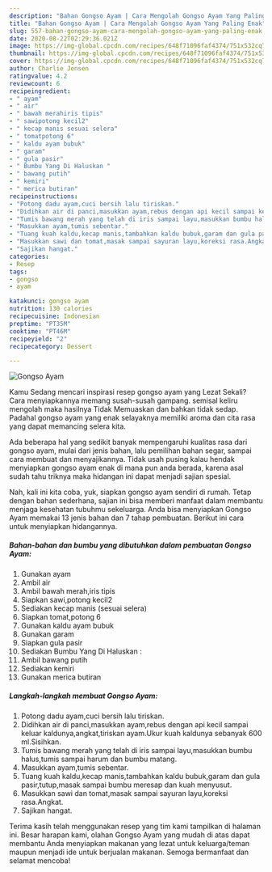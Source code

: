```yaml
---
description: "Bahan Gongso Ayam | Cara Mengolah Gongso Ayam Yang Paling Enak"
title: "Bahan Gongso Ayam | Cara Mengolah Gongso Ayam Yang Paling Enak"
slug: 557-bahan-gongso-ayam-cara-mengolah-gongso-ayam-yang-paling-enak
date: 2020-08-22T02:29:36.021Z
image: https://img-global.cpcdn.com/recipes/648f71096faf4374/751x532cq70/gongso-ayam-foto-resep-utama.jpg
thumbnail: https://img-global.cpcdn.com/recipes/648f71096faf4374/751x532cq70/gongso-ayam-foto-resep-utama.jpg
cover: https://img-global.cpcdn.com/recipes/648f71096faf4374/751x532cq70/gongso-ayam-foto-resep-utama.jpg
author: Charlie Jensen
ratingvalue: 4.2
reviewcount: 6
recipeingredient:
- " ayam"
- " air"
- " bawah merahiris tipis"
- " sawipotong kecil2"
- " kecap manis sesuai selera"
- " tomatpotong 6"
- " kaldu ayam bubuk"
- " garam"
- " gula pasir"
- " Bumbu Yang Di Haluskan "
- " bawang putih"
- " kemiri"
- " merica butiran"
recipeinstructions:
- "Potong dadu ayam,cuci bersih lalu tiriskan."
- "Didihkan air di panci,masukkan ayam,rebus dengan api kecil sampai keluar kaldunya,angkat,tiriskan ayam.Ukur kuah kaldunya sebanyak 600 ml.Sisihkan."
- "Tumis bawang merah yang telah di iris sampai layu,masukkan bumbu halus,tumis sampai harum dan bumbu matang."
- "Masukkan ayam,tumis sebentar."
- "Tuang kuah kaldu,kecap manis,tambahkan kaldu bubuk,garam dan gula pasir,tutup,masak sampai bumbu meresap dan kuah menyusut."
- "Masukkan sawi dan tomat,masak sampai sayuran layu,koreksi rasa.Angkat."
- "Sajikan hangat."
categories:
- Resep
tags:
- gongso
- ayam

katakunci: gongso ayam 
nutrition: 130 calories
recipecuisine: Indonesian
preptime: "PT35M"
cooktime: "PT46M"
recipeyield: "2"
recipecategory: Dessert

---
```



![Gongso Ayam](https://img-global.cpcdn.com/recipes/648f71096faf4374/751x532cq70/gongso-ayam-foto-resep-utama.jpg)

Kamu Sedang mencari inspirasi resep gongso ayam yang Lezat Sekali? Cara menyiapkannya memang susah-susah gampang. semisal keliru mengolah maka hasilnya Tidak Memuaskan dan bahkan tidak sedap. Padahal gongso ayam yang enak selayaknya memiliki aroma dan cita rasa yang dapat memancing selera kita.

Ada beberapa hal yang sedikit banyak mempengaruhi kualitas rasa dari gongso ayam, mulai dari jenis bahan, lalu pemilihan bahan segar, sampai cara membuat dan menyajikannya. Tidak usah pusing kalau hendak menyiapkan gongso ayam enak di mana pun anda berada, karena asal sudah tahu triknya maka hidangan ini dapat menjadi sajian spesial.




Nah, kali ini kita coba, yuk, siapkan gongso ayam sendiri di rumah. Tetap dengan bahan sederhana, sajian ini bisa memberi manfaat dalam membantu menjaga kesehatan tubuhmu sekeluarga. Anda bisa menyiapkan Gongso Ayam memakai 13 jenis bahan dan 7 tahap pembuatan. Berikut ini cara untuk menyiapkan hidangannya.

<!--inarticleads1-->

##### Bahan-bahan dan bumbu yang dibutuhkan dalam pembuatan Gongso Ayam:

1. Gunakan  ayam
1. Ambil  air
1. Ambil  bawah merah,iris tipis
1. Siapkan  sawi,potong kecil2
1. Sediakan  kecap manis (sesuai selera)
1. Siapkan  tomat,potong 6
1. Gunakan  kaldu ayam bubuk
1. Gunakan  garam
1. Siapkan  gula pasir
1. Sediakan  Bumbu Yang Di Haluskan :
1. Ambil  bawang putih
1. Sediakan  kemiri
1. Gunakan  merica butiran




<!--inarticleads2-->

##### Langkah-langkah membuat Gongso Ayam:

1. Potong dadu ayam,cuci bersih lalu tiriskan.
1. Didihkan air di panci,masukkan ayam,rebus dengan api kecil sampai keluar kaldunya,angkat,tiriskan ayam.Ukur kuah kaldunya sebanyak 600 ml.Sisihkan.
1. Tumis bawang merah yang telah di iris sampai layu,masukkan bumbu halus,tumis sampai harum dan bumbu matang.
1. Masukkan ayam,tumis sebentar.
1. Tuang kuah kaldu,kecap manis,tambahkan kaldu bubuk,garam dan gula pasir,tutup,masak sampai bumbu meresap dan kuah menyusut.
1. Masukkan sawi dan tomat,masak sampai sayuran layu,koreksi rasa.Angkat.
1. Sajikan hangat.




Terima kasih telah menggunakan resep yang tim kami tampilkan di halaman ini. Besar harapan kami, olahan Gongso Ayam yang mudah di atas dapat membantu Anda menyiapkan makanan yang lezat untuk keluarga/teman maupun menjadi ide untuk berjualan makanan. Semoga bermanfaat dan selamat mencoba!
